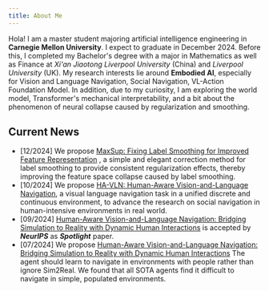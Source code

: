 ```yaml
---
title: About Me
---
```

Hola! I am a master student majoring artificial intelligence engineering in **Carnegie Mellon University**. I expect to graduate in December 2024. Before this, I completed my Bachelor's degree with a major in Mathematics as well as Finance at *Xi'an Jiaotong Liverpool University* (China) and *Liverpool University* (UK). My research interests lie around **Embodied AI**, especially for Vision and Language Navigation, Social Navigation, VL-Action Foundation Model. In addition, due to my curiosity, I am exploring the world model, Transformer's mechanical interpretability, and a bit about the phenomenon of neural collapse caused by regularization and smoothing.

## Current News

- \[12/2024\] We propose [MaxSup: Fixing Label Smoothing for Improved Feature Representation]() , a simple and elegant correction method for label smoothing to provide consistent regularization effects, thereby improving the feature space collapse caused by label smoothing. 
- \[10/2024\] We propose [HA-VLN: Human-Aware Vision-and-Language Navigation](), a visual language navigation task in a unified discrete and continuous environment, to advance the research on social navigation in human-intensive environments in real world.
- \[09/2024\] [Human-Aware Vision-and-Language Navigation: Bridging Simulation to Reality with Dynamic Human Interactions](https://arxiv.org/abs/2406.19236) is accepted by _**NeurIPS**_ as _**Spotlight**_ paper. 
- \[07/2024\] We propose  [Human-Aware Vision-and-Language Navigation: Bridging Simulation to Reality with Dynamic Human Interactions](https://arxiv.org/abs/2406.19236) The agent should learn to navigate in environments with people rather than ignore Sim2Real. We found that all SOTA agents find it difficult to navigate in simple, populated environments.
